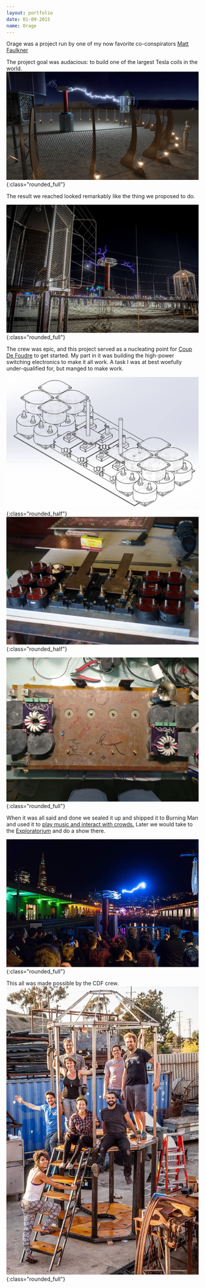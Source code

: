 ```yaml
---
layout: portfolio
date: 01-09-2015
name: Orage
---
```


Orage was a project run by one of my now favorite co-conspirators
[Matt Faulkner](https://www.kickstarter.com/projects/327342610/orage-interactive-lightning-experience-at-burning)

The project goal was audacious: to build one of the largest Tesla coils in the world. 
![alt text](/images/orage/concept.jpg "Concept art"){:class="rounded_full"}

The result we reached looked remarkably like the thing we proposed to do.

![alt text](/images/orage/victory.jpg "Real lighting"){:class="rounded_full"}

The crew was epic, and this project served as a nucleating point for
[Coup De Foudre](https://www.coupdefoud.re/) to get started. My part in
it was building the high-power switching electronics to make it all work. A task I was at
best woefully under-qualified for, but manged to make work.

![alt text](/images/orage/cad.jpg "CAD Version"){:class="rounded_half"}
![alt text](/images/orage/bridge_clean.jpg "Reality"){:class="rounded_half"}

![alt text](/images/electricus/signatures.jpg "Signatures on the bridge"){:class="rounded_full"}

When it was all said and done we sealed it up and shipped it to Burning Man and used it to
[play music and interact with crowds.](https://www.youtube.com/results?search_query=orage+burning+man)
Later we would take to the [Exploratorium](https://www.exploratorium.edu/) and do a show there.

![alt text](/images/orage/explo.jpg "Reality"){:class="rounded_full"}

This all was made possible by the CDF crew.
![alt text](/images/orage/crew.jpg "Da crew"){:class="rounded_full"}
